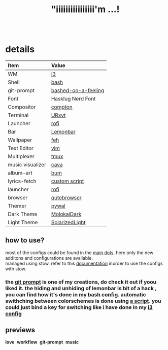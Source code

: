 <h1 align="center">"iiiiiiiiiiiiiiii'm ...!</h1>  
<p align="center">
  <br><br>
  <img src="">
</p>

# details

| Item | Value |
| :--- | :---- |
| WM | [i3]() |
| Shell | [bash]() |
| git-prompt | [bashed-on-a-feeling]() |
| Font | Hasklug Nerd Font |
| Compositor | [compton]() |
| Terminal | [URxvt]() |
| Launcher | [rofi]() |
| Bar | [Lemonbar]() |
| Wallpaper | [feh]() |
| Text Editor | [vim]() |
| Multiplexer | [tmux]() |
| music visualizer | [cava]() |
| album-art | [bum]() |
| lyrics-fetch | [custom script]() |
| launcher | [rofi]() |
| browser | [qutebrowser]() |
| Themer | [pywal]() |
| Dark Theme | [MolokaiDark]() |
| Light Theme | [SolarizedLight]() |

## how to use?  
most of the configs could be found in the [main dots](). here only the new additons and configurations are available.  
managed using stow. refer to this [documentation]() inorder to use the configs with stow. 

### the [git prompt]() is one of my creations, do check it out if yoou liked it. the hiding and unhiding of lemonbar is bit of a hack , you can find how it's done in my [bash config](). automatic swithching between colorschemes is done using [a script](). you could just bind a key for switching like i have done in my [i3 config]() 

## previews  
**love**
![]()
**workflow**
![]()
**git-prompt**
![]()
**music**
![]()
